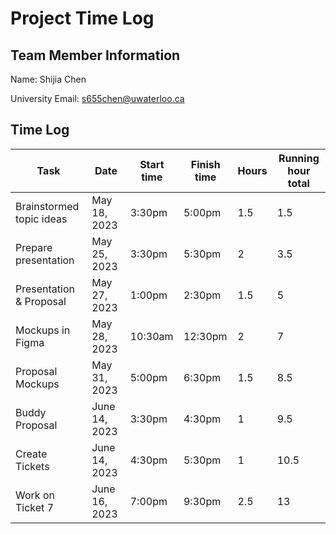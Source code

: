 # Project Time Log

## Team Member Information

Name: Shijia Chen

University Email: <s655chen@uwaterloo.ca>

## Time Log

| Task                     | Date          | Start time | Finish time | Hours | Running hour total |
| ------------------------ | ------------- | ---------- | ----------- | ----- | ------------------ |
| Brainstormed topic ideas | May 18, 2023  | 3:30pm     | 5:00pm      | 1.5   | 1.5                |
| Prepare presentation     | May 25, 2023  | 3:30pm     | 5:30pm      | 2     | 3.5                |
| Presentation & Proposal  | May 27, 2023  | 1:00pm     | 2:30pm      | 1.5   | 5                  |
| Mockups in Figma         | May 28, 2023  | 10:30am    | 12:30pm     | 2     | 7                  |
| Proposal Mockups         | May 31, 2023  | 5:00pm     |  6:30pm     | 1.5   | 8.5                |
| Buddy Proposal           | June 14, 2023 | 3:30pm     |  4:30pm     | 1     | 9.5                |
| Create Tickets           | June 14, 2023 | 4:30pm     |  5:30pm     | 1     | 10.5               |
| Work on Ticket 7         | June 16, 2023 | 7:00pm     |  9:30pm     | 2.5   | 13                 |

